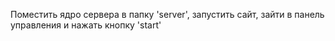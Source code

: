 Поместить ядро сервера в папку 'server', запустить сайт, зайти в панель управления и нажать кнопку 'start'